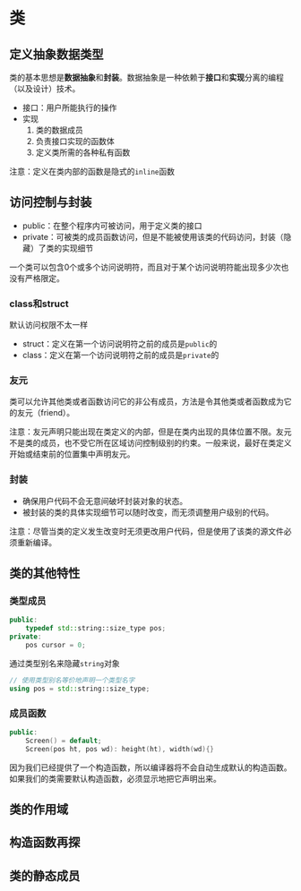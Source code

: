 类
==

## 定义抽象数据类型

类的基本思想是**数据抽象**和**封装**。数据抽象是一种依赖于**接口**和**实现**分离的编程（以及设计）技术。

- 接口：用户所能执行的操作
- 实现
    1. 类的数据成员
    2. 负责接口实现的函数体
    3. 定义类所需的各种私有函数

注意：定义在类内部的函数是隐式的``inline``函数

## 访问控制与封装

- public：在整个程序内可被访问，用于定义类的接口
- private：可被类的成员函数访问，但是不能被使用该类的代码访问，封装（隐藏）了类的实现细节

一个类可以包含0个或多个访问说明符，而且对于某个访问说明符能出现多少次也没有严格限定。

### class和struct

默认访问权限不太一样

- struct：定义在第一个访问说明符之前的成员是``public``的
- class：定义在第一个访问说明符之前的成员是``private``的

### 友元

类可以允许其他类或者函数访问它的非公有成员，方法是令其他类或者函数成为它的友元（friend）。

注意：友元声明只能出现在类定义的内部，但是在类内出现的具体位置不限。友元不是类的成员，也不受它所在区域访问控制级别的约束。一般来说，最好在类定义开始或结束前的位置集中声明友元。

### 封装

- 确保用户代码不会无意间破坏封装对象的状态。
- 被封装的类的具体实现细节可以随时改变，而无须调整用户级别的代码。

注意：尽管当类的定义发生改变时无须更改用户代码，但是使用了该类的源文件必须重新编译。

## 类的其他特性

### 类型成员

```cpp
public:
    typedef std::string::size_type pos;
private:
    pos cursor = 0;
```

通过类型别名来隐藏``string``对象

```cpp
// 使用类型别名等价地声明一个类型名字
using pos = std::string::size_type;
```

### 成员函数

```cpp
public:
    Screen() = default;
    Screen(pos ht, pos wd): height(ht), width(wd){}
```

因为我们已经提供了一个构造函数，所以编译器将不会自动生成默认的构造函数。如果我们的类需要默认构造函数，必须显示地把它声明出来。


## 类的作用域

## 构造函数再探

## 类的静态成员
